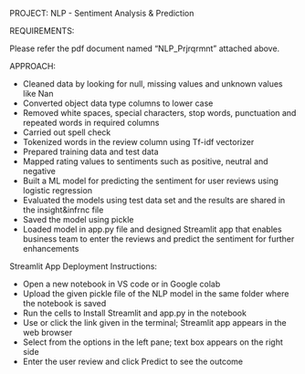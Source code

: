 PROJECT: NLP - Sentiment Analysis & Prediction

REQUIREMENTS:

Please refer the pdf document named “NLP_Prjrqrmnt” attached above.

APPROACH:
- Cleaned data by looking for null, missing values and unknown values like Nan
- Converted object data type columns to lower case
- Removed white spaces, special characters, stop words, punctuation and repeated words in required columns
- Carried out spell check 
- Tokenized words in the review column using Tf-idf vectorizer
- Prepared training data and test data
- Mapped rating values to sentiments such as positive, neutral and negative
- Built a ML model for predicting the sentiment for user reviews using logistic regression  
- Evaluated the models using test data set and the results are shared in the insight&infrnc file
- Saved the model using pickle
- Loaded model in app.py file and designed Streamlit app that enables business team to enter the reviews and predict the sentiment for further enhancements

Streamlit App Deployment Instructions:
- Open a new notebook in VS code or in Google colab
- Upload the given pickle file of the NLP model in the same folder where the notebook is saved
- Run the cells to Install Streamlit and app.py in the notebook
- Use or click the link given in the terminal; Streamlit app appears in the web browser 
- Select from the options in the left pane; text box appears on the right side 
- Enter the user review and click Predict to see the outcome

